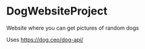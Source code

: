# DogWebsiteProject
Website where you can get pictures of random dogs

Uses https://dog.ceo/dog-api/
